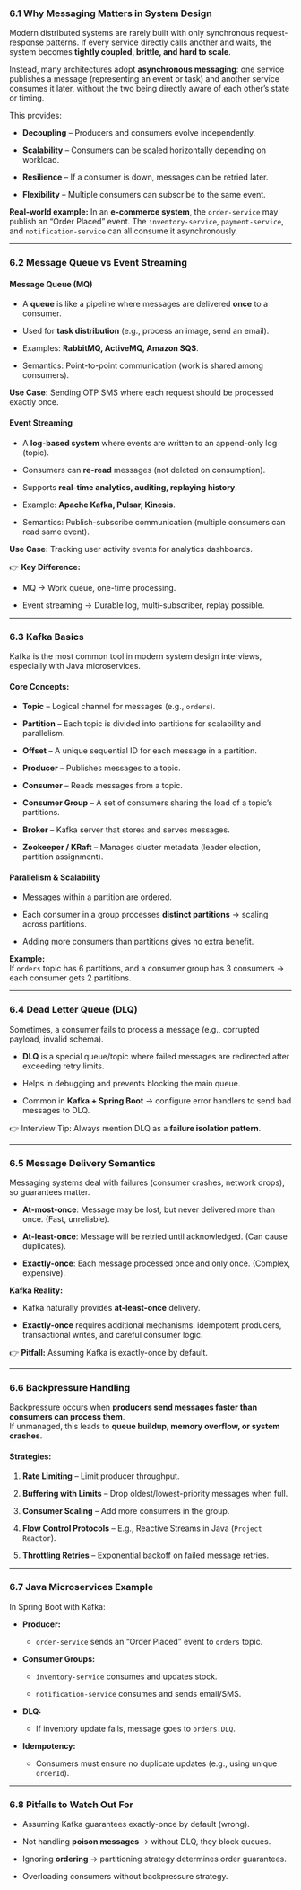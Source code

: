 ### **6.1 Why Messaging Matters in System Design**

Modern distributed systems are rarely built with only synchronous request-response patterns. If every service directly calls another and waits, the system becomes **tightly coupled, brittle, and hard to scale**.

Instead, many architectures adopt **asynchronous messaging**: one service publishes a message (representing an event or task) and another service consumes it later, without the two being directly aware of each other’s state or timing.

This provides:

- **Decoupling** – Producers and consumers evolve independently.
    
- **Scalability** – Consumers can be scaled horizontally depending on workload.
    
- **Resilience** – If a consumer is down, messages can be retried later.
    
- **Flexibility** – Multiple consumers can subscribe to the same event.
    

**Real-world example:** In an **e-commerce system**, the `order-service` may publish an “Order Placed” event. The `inventory-service`, `payment-service`, and `notification-service` can all consume it asynchronously.

---

### **6.2 Message Queue vs Event Streaming**

#### **Message Queue (MQ)**

- A **queue** is like a pipeline where messages are delivered **once** to a consumer.
    
- Used for **task distribution** (e.g., process an image, send an email).
    
- Examples: **RabbitMQ, ActiveMQ, Amazon SQS**.
    
- Semantics: Point-to-point communication (work is shared among consumers).
    

**Use Case:** Sending OTP SMS where each request should be processed exactly once.

#### **Event Streaming**

- A **log-based system** where events are written to an append-only log (topic).
    
- Consumers can **re-read** messages (not deleted on consumption).
    
- Supports **real-time analytics, auditing, replaying history**.
    
- Example: **Apache Kafka, Pulsar, Kinesis**.
    
- Semantics: Publish-subscribe communication (multiple consumers can read same event).
    

**Use Case:** Tracking user activity events for analytics dashboards.

👉 **Key Difference:**

- MQ → Work queue, one-time processing.
    
- Event streaming → Durable log, multi-subscriber, replay possible.
    

---

### **6.3 Kafka Basics**

Kafka is the most common tool in modern system design interviews, especially with Java microservices.

#### **Core Concepts:**

- **Topic** – Logical channel for messages (e.g., `orders`).
    
- **Partition** – Each topic is divided into partitions for scalability and parallelism.
    
- **Offset** – A unique sequential ID for each message in a partition.
    
- **Producer** – Publishes messages to a topic.
    
- **Consumer** – Reads messages from a topic.
    
- **Consumer Group** – A set of consumers sharing the load of a topic’s partitions.
    
- **Broker** – Kafka server that stores and serves messages.
    
- **Zookeeper / KRaft** – Manages cluster metadata (leader election, partition assignment).
    

#### **Parallelism & Scalability**

- Messages within a partition are ordered.
    
- Each consumer in a group processes **distinct partitions** → scaling across partitions.
    
- Adding more consumers than partitions gives no extra benefit.
    

**Example:**  
If `orders` topic has 6 partitions, and a consumer group has 3 consumers → each consumer gets 2 partitions.

---

### **6.4 Dead Letter Queue (DLQ)**

Sometimes, a consumer fails to process a message (e.g., corrupted payload, invalid schema).

- **DLQ** is a special queue/topic where failed messages are redirected after exceeding retry limits.
    
- Helps in debugging and prevents blocking the main queue.
    
- Common in **Kafka + Spring Boot** → configure error handlers to send bad messages to DLQ.
    

👉 Interview Tip: Always mention DLQ as a **failure isolation pattern**.

---

### **6.5 Message Delivery Semantics**

Messaging systems deal with failures (consumer crashes, network drops), so guarantees matter.

- **At-most-once**: Message may be lost, but never delivered more than once. (Fast, unreliable).
    
- **At-least-once**: Message will be retried until acknowledged. (Can cause duplicates).
    
- **Exactly-once**: Each message processed once and only once. (Complex, expensive).
    

**Kafka Reality:**

- Kafka naturally provides **at-least-once** delivery.
    
- **Exactly-once** requires additional mechanisms: idempotent producers, transactional writes, and careful consumer logic.
    

👉 **Pitfall:** Assuming Kafka is exactly-once by default.

---

### **6.6 Backpressure Handling**

Backpressure occurs when **producers send messages faster than consumers can process them**.  
If unmanaged, this leads to **queue buildup, memory overflow, or system crashes**.

#### **Strategies:**

1. **Rate Limiting** – Limit producer throughput.
    
2. **Buffering with Limits** – Drop oldest/lowest-priority messages when full.
    
3. **Consumer Scaling** – Add more consumers in the group.
    
4. **Flow Control Protocols** – E.g., Reactive Streams in Java (`Project Reactor`).
    
5. **Throttling Retries** – Exponential backoff on failed message retries.
    

---

### **6.7 Java Microservices Example**

In Spring Boot with Kafka:

- **Producer:**
    
    - `order-service` sends an “Order Placed” event to `orders` topic.
        
- **Consumer Groups:**
    
    - `inventory-service` consumes and updates stock.
        
    - `notification-service` consumes and sends email/SMS.
        
- **DLQ:**
    
    - If inventory update fails, message goes to `orders.DLQ`.
        
- **Idempotency:**
    
    - Consumers must ensure no duplicate updates (e.g., using unique `orderId`).
        

---

### **6.8 Pitfalls to Watch Out For**

- Assuming Kafka guarantees exactly-once by default (wrong).
    
- Not handling **poison messages** → without DLQ, they block queues.
    
- Ignoring **ordering** → partitioning strategy determines order guarantees.
    
- Overloading consumers without backpressure strategy.
    
